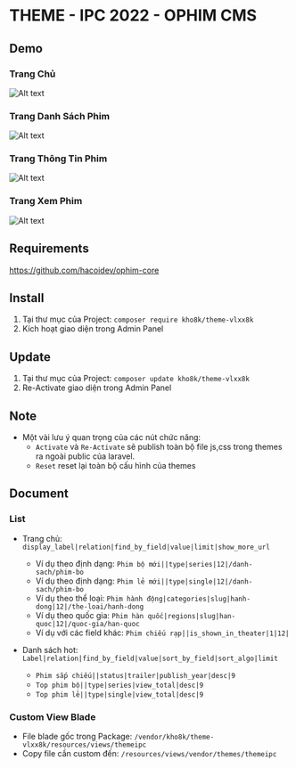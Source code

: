 # THEME - IPC 2022 - OPHIM CMS

## Demo
### Trang Chủ
![Alt text](https://i.ibb.co/0MZCZwh/IPC-INDEX.png "Home Page")

### Trang Danh Sách Phim
![Alt text](https://i.ibb.co/pJ455L9/IPC-CATALOG.png "Catalog Page")

### Trang Thông Tin Phim
![Alt text](https://i.ibb.co/MCVqVfR/IPC-SINGLE.png "Single Page")

### Trang Xem Phim
![Alt text](https://i.ibb.co/fGGNgJk/IPC-EPISODE.png "Episode Page")

## Requirements
https://github.com/hacoidev/ophim-core

## Install
1. Tại thư mục của Project: `composer require kho8k/theme-vlxx8k`
2. Kích hoạt giao diện trong Admin Panel

## Update
1. Tại thư mục của Project: `composer update kho8k/theme-vlxx8k`
2. Re-Activate giao diện trong Admin Panel

## Note
- Một vài lưu ý quan trọng của các nút chức năng:
    + `Activate` và `Re-Activate` sẽ publish toàn bộ file js,css trong themes ra ngoài public của laravel.
    + `Reset` reset lại toàn bộ cấu hình của themes
    
## Document
### List
- Trang chủ: `display_label|relation|find_by_field|value|limit|show_more_url`
    + Ví dụ theo định dạng: `Phim bộ mới||type|series|12|/danh-sach/phim-bo`
    + Ví dụ theo định dạng: `Phim lẻ mới||type|single|12|/danh-sach/phim-bo`
    + Ví dụ theo thể loại: `Phim hành động|categories|slug|hanh-dong|12|/the-loai/hanh-dong`
    + Ví dụ theo quốc gia: `Phim hàn quốc|regions|slug|han-quoc|12|/quoc-gia/han-quoc`
    + Ví dụ với các field khác: `Phim chiếu rạp||is_shown_in_theater|1|12|`

- Danh sách hot:  `Label|relation|find_by_field|value|sort_by_field|sort_algo|limit`
    + `Phim sắp chiếu||status|trailer|publish_year|desc|9`
    + `Top phim bộ||type|series|view_total|desc|9`
    + `Top phim lẻ||type|single|view_total|desc|9`

### Custom View Blade
- File blade gốc trong Package: `/vendor/kho8k/theme-vlxx8k/resources/views/themeipc`
- Copy file cần custom đến: `/resources/views/vendor/themes/themeipc`

